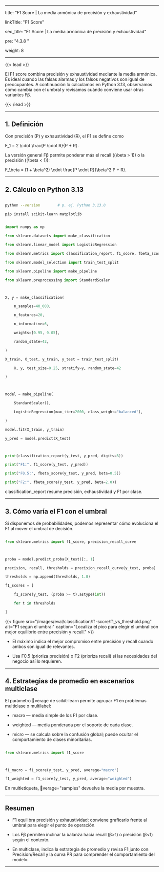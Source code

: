 ﻿---

title: "F1 Score | La media armónica de precisión y exhaustividad"

linkTitle: "F1 Score"

seo_title: "F1 Score | La media armónica de precisión y exhaustividad"

pre: "4.3.8 "

weight: 8

---



{{< lead >}}

El F1 score combina precisión y exhaustividad mediante la media armónica. Es ideal cuando las falsas alarmas y los falsos negativos son igual de preocupantes. A continuación lo calculamos en Python 3.13, observamos cómo cambia con el umbral y revisamos cuándo conviene usar otras variantes Fβ.

{{< /lead >}}



---



## 1. Definición



Con precisión \(P\) y exhaustividad \(R\), el F1 se define como





F_1 = 2 \cdot \frac{P \cdot R}{P + R}.





La versión general Fβ permite ponderar más el recall (\(\beta > 1\)) o la precisión (\(\beta < 1\)):





F_\beta = (1 + \beta^2) \cdot \frac{P \cdot R}{\beta^2 P + R}.





---



## 2. Cálculo en Python 3.13



```bash

python --version        # p. ej. Python 3.13.0

pip install scikit-learn matplotlib

```



```python

import numpy as np

from sklearn.datasets import make_classification

from sklearn.linear_model import LogisticRegression

from sklearn.metrics import classification_report, f1_score, fbeta_score

from sklearn.model_selection import train_test_split

from sklearn.pipeline import make_pipeline

from sklearn.preprocessing import StandardScaler



X, y = make_classification(

    n_samples=40_000,

    n_features=20,

    n_informative=6,

    weights=[0.95, 0.05],

    random_state=42,

)

X_train, X_test, y_train, y_test = train_test_split(

    X, y, test_size=0.25, stratify=y, random_state=42

)



model = make_pipeline(

    StandardScaler(),

    LogisticRegression(max_iter=2000, class_weight="balanced"),

)

model.fit(X_train, y_train)

y_pred = model.predict(X_test)



print(classification_report(y_test, y_pred, digits=3))

print("F1:", f1_score(y_test, y_pred))

print("F0.5:", fbeta_score(y_test, y_pred, beta=0.5))

print("F2:", fbeta_score(y_test, y_pred, beta=2.0))

```



classification_report resume precisión, exhaustividad y F1 por clase.



---



## 3. Cómo varía el F1 con el umbral



Si disponemos de probabilidades, podemos representar cómo evoluciona el F1 al mover el umbral de decisión.



```python

from sklearn.metrics import f1_score, precision_recall_curve



proba = model.predict_proba(X_test)[:, 1]

precision, recall, thresholds = precision_recall_curve(y_test, proba)

thresholds = np.append(thresholds, 1.0)

f1_scores = [

    f1_score(y_test, (proba >= t).astype(int))

    for t in thresholds

]

```



{{< figure src="/images/eval/classification/f1-score/f1_vs_threshold.png" alt="F1 según el umbral" caption="Localiza el pico para elegir el umbral con mejor equilibrio entre precisión y recall." >}}



- El máximo indica el mejor compromiso entre precisión y recall cuando ambos son igual de relevantes.

- Usa F0.5 (prioriza precisión) o F2 (prioriza recall) si las necesidades del negocio así lo requieren.



---



## 4. Estrategias de promedio en escenarios multiclase



El parámetro verage de scikit-learn permite agrupar F1 en problemas multiclase o multilabel:



- macro — media simple de los F1 por clase.

- weighted — media ponderada por el soporte de cada clase.

- micro — se calcula sobre la confusión global; puede ocultar el comportamiento de clases minoritarias.



```python

from sklearn.metrics import f1_score



f1_macro = f1_score(y_test, y_pred, average="macro")

f1_weighted = f1_score(y_test, y_pred, average="weighted")

```



En multietiqueta, verage="samples" devuelve la media por muestra.



---



## Resumen



- F1 equilibra precisión y exhaustividad; conviene graficarlo frente al umbral para elegir el punto de operación.

- Los Fβ permiten inclinar la balanza hacia recall (β>1) o precisión (β<1) según el contexto.

- En multiclase, indica la estrategia de promedio y revisa F1 junto con Precision/Recall y la curva PR para comprender el comportamiento del modelo.

---

